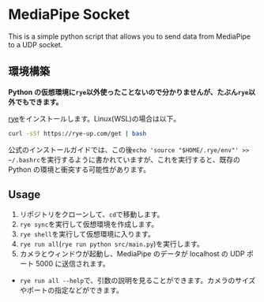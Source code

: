 # MediaPipe Socket

This is a simple python script that allows you to send data from MediaPipe to a UDP socket.

## 環境構築

**Python の仮想環境に`rye`以外使ったことないので分かりませんが、たぶん`rye`以外でもできます。**

[rye](https://rye-up.com/guide/installation/)をインストールします。Linux(WSL)の場合は以下。

```bash
curl -sSf https://rye-up.com/get | bash
```

公式のインストールガイドでは、この後`echo 'source "$HOME/.rye/env"' >> ~/.bashrc`を実行するように書かれていますが、これを実行すると、既存の Python の環境と衝突する可能性があります。

## Usage

1. リポジトリをクローンして、`cd`で移動します。
2. `rye sync`を実行して仮想環境を作成します。
3. `rye shell`を実行して仮想環境に入ります。
4. `rye run all`(`rye run python src/main.py`)を実行します。
5. カメラとウィンドウが起動し、MediaPipe のデータが localhost の UDP ポート 5000 に送信されます。

- `rye run all --help`で、引数の説明を見ることができます。カメラのサイズやポートの指定などができます。
